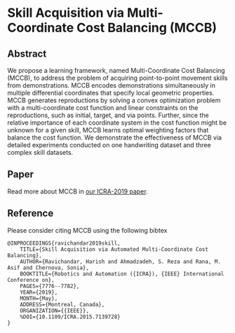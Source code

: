 # Skill Acquisition via Multi-Coordinate Cost Balancing (MCCB)

## Abstract
We propose a learning framework, named Multi-Coordinate Cost Balancing (MCCB), to address the problem of acquiring point-to-point movement skills from demonstrations. MCCB encodes demonstrations simultaneously in multiple differential coordinates that specify local geometric properties. MCCB generates reproductions by solving a convex optimization problem with a multi-coordinate cost function and linear constraints on the reproductions, such as initial, target, and via points. Further, since the relative importance of each coordinate system in the cost function might be unknown for a given skill, MCCB learns optimal weighting factors that balance the cost function. We demonstrate the effectiveness of MCCB via detailed experiments conducted on one handwriting dataset and three complex skill datasets.

## Paper
Read more about MCCB in [our ICRA-2019 paper](http://docs.ahmadzadeh.info/pdfs/ICRA_2019.pdf).

## Reference
Please consider citing MCCB using the following bibtex

```
@INPROCEEDINGS{ravichandar2019skill,
    TITLE={Skill Acquisition via Automated Multi-Coordinate Cost Balancing},
    AUTHOR={Ravichandar, Harish and Ahmadzadeh, S. Reza and Rana, M. Asif and Chernova, Sonia},
    BOOKTITLE={Robotics and Automation ({ICRA}), {IEEE} International Conference on},
    PAGES={7776--7782},
    YEAR={2019},
    MONTH={May},
    ADDRESS={Montreal, Canada},
    ORGANIZATION={{IEEE}},
    %DOI={10.1109/ICRA.2015.7139728}
}
```

